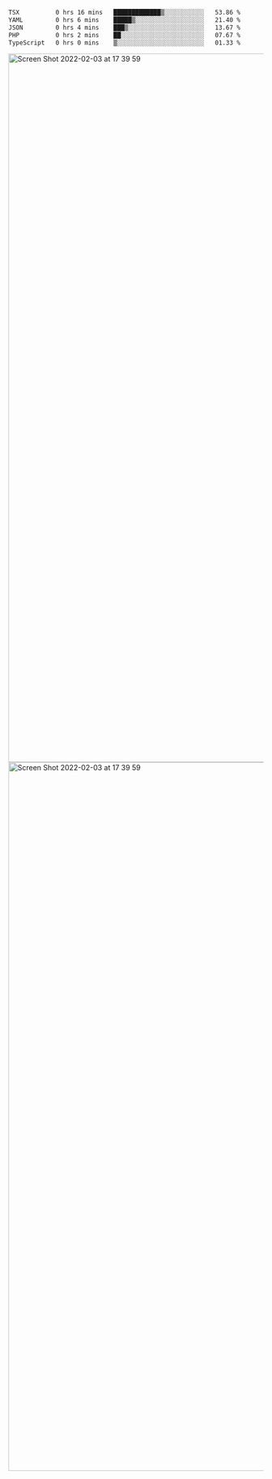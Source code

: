 <!--START_SECTION:waka-->

```txt
TSX          0 hrs 16 mins   █████████████▒░░░░░░░░░░░   53.86 %
YAML         0 hrs 6 mins    █████▒░░░░░░░░░░░░░░░░░░░   21.40 %
JSON         0 hrs 4 mins    ███▒░░░░░░░░░░░░░░░░░░░░░   13.67 %
PHP          0 hrs 2 mins    ██░░░░░░░░░░░░░░░░░░░░░░░   07.67 %
TypeScript   0 hrs 0 mins    ▒░░░░░░░░░░░░░░░░░░░░░░░░   01.33 %
```

<!--END_SECTION:waka-->

<img width="1400" alt="Screen Shot 2022-02-03 at 17 39 59" src="https://user-images.githubusercontent.com/45716542/152387304-f2b60485-53a6-4f4b-a818-5cefb1b0c0ae.png">
<img width="1400" alt="Screen Shot 2022-02-03 at 17 39 59" src="https://user-images.githubusercontent.com/45716542/152387273-ea5cdf21-2a45-44da-8bef-00c1763b1d42.png">
